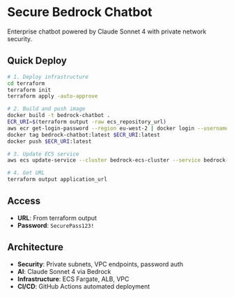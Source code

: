 # Secure Bedrock Chatbot

Enterprise chatbot powered by Claude Sonnet 4 with private network security.

## Quick Deploy

```bash
# 1. Deploy infrastructure
cd terraform
terraform init
terraform apply -auto-approve

# 2. Build and push image
docker build -t bedrock-chatbot .
ECR_URI=$(terraform output -raw ecs_repository_url)
aws ecr get-login-password --region eu-west-2 | docker login --username AWS --password-stdin $ECR_URI
docker tag bedrock-chatbot:latest $ECR_URI:latest
docker push $ECR_URI:latest

# 3. Update ECS service
aws ecs update-service --cluster bedrock-ecs-cluster --service bedrock-chatbot-service --force-new-deployment --region eu-west-2

# 4. Get URL
terraform output application_url
```

## Access

- **URL**: From terraform output
- **Password**: `SecurePass123!`

## Architecture

- **Security**: Private subnets, VPC endpoints, password auth
- **AI**: Claude Sonnet 4 via Bedrock
- **Infrastructure**: ECS Fargate, ALB, VPC
- **CI/CD**: GitHub Actions automated deployment